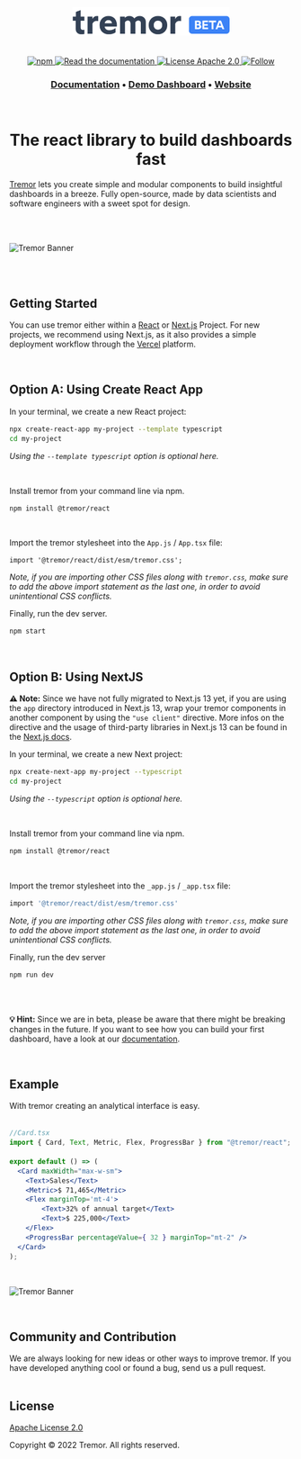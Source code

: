 <br>
<br>
<br>
<div align="center">
  <img alt="Tremor Logo" src="images/tremor-light-beta.svg" height="50"/>
<br>
<br>
<br>

  <div align="center">
    <a href="https://www.npmjs.com/package/@tremor/react">
      <img alt="npm" src="https://img.shields.io/npm/dm/@tremor/react?color=5C9BA1&label=npm&logo=npm">
    </a>
    <a href="https://tremor.so/docs/getting-started/introduction">
      <img alt="Read the documentation" src="https://img.shields.io/badge/Docs-blue?style=flat&logo=readthedocs&labelColor=5c5c5c&color=5C9BA1" height="20" width="auto">
    </a>
    <a href="https://github.com/tremorlabs/tremor/blob/main/License">
      <img alt="License Apache 2.0" src="https://img.shields.io/badge/license-Apache 2.0-blue.svg?style=flat&color=5C9BA1" height="20" width="auto">
    </a>
    <a href="https://twitter.com/intent/follow?screen_name=tremorlabs">
      <img src="https://img.shields.io/twitter/follow/tremorlabs?style=social" alt="Follow" />
    </a>
  </div>
  <h3 align="center">
    <a href="https://www.tremor.so/docs/getting-started/introduction">Documentation</a> &bull;
    <a href="https://demo.tremor.so/">Demo Dashboard</a> &bull;
    <a href="https://www.tremor.so">Website</a>
  </h3>

<br>

  <h1>The react library to build dashboards fast</h1>

</div>

[Tremor](https://tremor.so/) lets you create simple and modular components to build insightful dashboards in a breeze. Fully open-source, made by data scientists and software engineers with a sweet spot for design.

<br>
<br>

![Tremor Banner](images/banner3.png)

<br>
<br>

## Getting Started

You can use tremor either within a [React](https://reactjs.org/) or [Next.js](https://nextjs.org) Project.
For new projects, we recommend using Next.js, as it also provides a simple deployment workflow through the [Vercel](https://vercel.com/docs) platform.

<br>

## Option A: Using Create React App

In your terminal, we create a new React project:

```bash
npx create-react-app my-project --template typescript
cd my-project
```
*Using the `--template typescript` option is optional here.*

<br>

Install tremor from your command line via npm.

```bash
npm install @tremor/react
```

<br>

Import the tremor stylesheet into the `App.js` / `App.tsx`  file:
```tsx
import '@tremor/react/dist/esm/tremor.css';
```
*Note, if you are importing other CSS files along with `tremor.css`, make sure to add the above import statement as the last one, in order to avoid unintentional CSS conflicts.*
<br>

Finally, run the dev server.
```bash
npm start
```

<br>


## Option B: Using NextJS 
**⚠️ Note:** Since we have not fully migrated to Next.js 13 yet, if you are using the `app` directory introduced in Next.js 13, wrap your tremor components in another component by using the `"use client"` directive. More infos on the directive and the usage of third-party libraries in Next.js 13 can be found in the [Next.js docs](https://beta.nextjs.org/docs/rendering/server-and-client-components#third-party-packages).

In your terminal, we create a new Next project:

```bash
npx create-next-app my-project --typescript
cd my-project
```
*Using the `--typescript` option is optional here.*

<br>

Install tremor from your command line via npm.

```bash
npm install @tremor/react
```

<br>

Import the tremor stylesheet into the `_app.js` / `_app.tsx`  file:

```bash
import '@tremor/react/dist/esm/tremor.css'
```
*Note, if you are importing other CSS files along with `tremor.css`, make sure to add the above import statement as the last one, in order to avoid unintentional CSS conflicts.*
<br>

Finally, run the dev server

```bash
npm run dev
```
<br>
<br>

**💡 Hint:** Since we are in beta, please be aware that there might be breaking changes in the future. If you want to see how you can build your first dashboard, have a look at our [documentation](https://tremor.so/docs/getting-started/demo-dashboard).

<br>

## Example

With tremor creating an analytical interface is easy.
<br>
<br>

```jsx
//Card.tsx
import { Card, Text, Metric, Flex, ProgressBar } from "@tremor/react";

export default () => (
  <Card maxWidth="max-w-sm">
    <Text>Sales</Text>
    <Metric>$ 71,465</Metric>
    <Flex marginTop='mt-4'>
        <Text>32% of annual target</Text>
        <Text>$ 225,000</Text>
    </Flex>
    <ProgressBar percentageValue={ 32 } marginTop="mt-2" />
  </Card>
);
```
<br>

![Tremor Banner](images/example.png)

<br>

## Community and Contribution

We are always looking for new ideas or other ways to improve tremor. If you have developed anything cool or found a bug, send us a pull request.
<br>
<br>

## License

[Apache License 2.0](https://github.com/tremorlabs/tremor/blob/main/License)

Copyright &copy;  2022 Tremor. All rights reserved.

